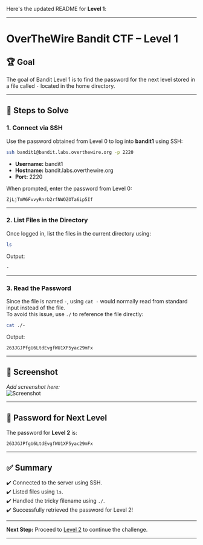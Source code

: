 Here's the updated README for **Level 1**:

---

# OverTheWire Bandit CTF – Level 1

## 🏆 **Goal**  
The goal of Bandit Level 1 is to find the password for the next level stored in a file called `-` located in the home directory.

---

## 🚀 **Steps to Solve**

### 1. **Connect via SSH**  
Use the password obtained from Level 0 to log into **bandit1** using SSH:

```bash
ssh bandit1@bandit.labs.overthewire.org -p 2220
```

- **Username:** bandit1  
- **Hostname:** bandit.labs.overthewire.org  
- **Port:** 2220  

When prompted, enter the password from Level 0:

```
ZjLjTmM6FvvyRnrb2rfNWOZOTa6ip5If
```

---

### 2. **List Files in the Directory**  
Once logged in, list the files in the current directory using:

```bash
ls
```

Output:
```
-
```

---

### 3. **Read the Password**  
Since the file is named `-`, using `cat -` would normally read from standard input instead of the file.  
To avoid this issue, use `./` to reference the file directly:

```bash
cat ./-
```

Output:
```
263JGJPfgU6LtdEvgfWU1XP5yac29mFx
```

---

## 📸 **Screenshot**  
*Add screenshot here:*  
![Screenshot](path/to/screenshot.png)

---

## 🔑 **Password for Next Level**  
The password for **Level 2** is:

```
263JGJPfgU6LtdEvgfWU1XP5yac29mFx
```

---

## ✅ **Summary**  
✔️ Connected to the server using SSH.  
✔️ Listed files using `ls`.  
✔️ Handled the tricky filename using `./`.  
✔️ Successfully retrieved the password for Level 2!  

---

**Next Step:** Proceed to [Level 2](https://overthewire.org/wargames/bandit/bandit2.html) to continue the challenge.  

---
